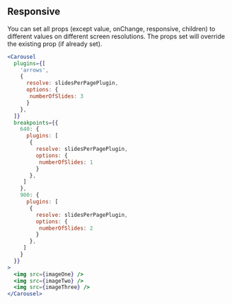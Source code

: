 ## Responsive
You can set all props (except value, onChange, responsive, children) to different values on different screen resolutions. The props set will override the existing prop (if already set).

```jsx render
<Carousel
  plugins={[
    'arrows',
    {
      resolve: slidesPerPagePlugin,
      options: {
       numberOfSlides: 3
      }
    },
  ]}
  breakpoints={{
    640: {
      plugins: [
       {
         resolve: slidesPerPagePlugin,
         options: {
          numberOfSlides: 1
         }
       },
     ]
    },
    900: {
      plugins: [
       {
         resolve: slidesPerPagePlugin,
         options: {
          numberOfSlides: 2
         }
       },
     ]
    }
  }}
>
  <img src={imageOne} />
  <img src={imageTwo} />
  <img src={imageThree} />
</Carousel>
```
